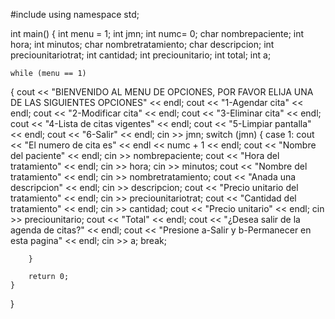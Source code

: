#include <iostream>
using namespace std;

int main()
{
    int menu = 1;
    int jmn;
    int numc= 0;
    char nombrepaciente;
    int hora;
    int minutos;
    char nombretratamiento;
    char descripcion;
    int preciounitariotrat;
    int cantidad;
    int preciounitario;
    int total;
    int a;

    while (menu == 1)
  {
        cout << "BIENVENIDO AL MENU DE OPCIONES, POR FAVOR ELIJA UNA DE LAS SIGUIENTES OPCIONES" << endl;
        cout << "1-Agendar cita" << endl;
        cout << "2-Modificar cita" << endl;
        cout << "3-Eliminar cita" << endl;
        cout << "4-Lista de citas vigentes" << endl;
        cout << "5-Limpiar pantalla" << endl;
        cout << "6-Salir" << endl;
        cin >> jmn;
        switch (jmn)
        {
        case 1:
            cout << "El numero de cita es" << endl << numc + 1 << endl;
            cout << "Nombre del paciente" << endl;
            cin >> nombrepaciente;
            cout << "Hora del tratamiento" << endl;
            cin >> hora;
            cin >> minutos;
            cout << "Nombre del tratamiento" << endl;
            cin >> nombretratamiento;
            cout << "Anada una descripcion" << endl;
            cin >> descripcion;
            cout << "Precio unitario del tratamiento" << endl;
            cin >> preciounitariotrat;
            cout << "Cantidad del tratamiento" << endl;
            cin >> cantidad;
            cout << "Precio unitario" << endl;
            cin >> preciounitario;
            cout << "Total" << endl;
            cout << "¿Desea salir de la agenda de citas?" << endl;
            cout << "Presione a-Salir y b-Permanecer en esta pagina" << endl;
            cin >> a;
            break;

        }
        
        return 0;
    }
    
}
